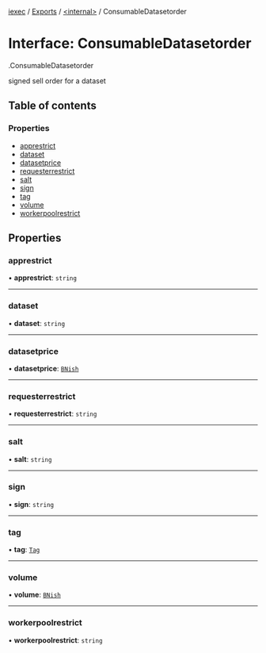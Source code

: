 [iexec](../README.md) / [Exports](../modules.md) / [<internal\>](../modules/internal_.md) / ConsumableDatasetorder

# Interface: ConsumableDatasetorder

[<internal>](../modules/internal_.md).ConsumableDatasetorder

signed sell order for a dataset

## Table of contents

### Properties

- [apprestrict](internal_.ConsumableDatasetorder.md#apprestrict)
- [dataset](internal_.ConsumableDatasetorder.md#dataset)
- [datasetprice](internal_.ConsumableDatasetorder.md#datasetprice)
- [requesterrestrict](internal_.ConsumableDatasetorder.md#requesterrestrict)
- [salt](internal_.ConsumableDatasetorder.md#salt)
- [sign](internal_.ConsumableDatasetorder.md#sign)
- [tag](internal_.ConsumableDatasetorder.md#tag)
- [volume](internal_.ConsumableDatasetorder.md#volume)
- [workerpoolrestrict](internal_.ConsumableDatasetorder.md#workerpoolrestrict)

## Properties

### apprestrict

• **apprestrict**: `string`

---

### dataset

• **dataset**: `string`

---

### datasetprice

• **datasetprice**: [`BNish`](../modules.md#bnish)

---

### requesterrestrict

• **requesterrestrict**: `string`

---

### salt

• **salt**: `string`

---

### sign

• **sign**: `string`

---

### tag

• **tag**: [`Tag`](../modules.md#tag)

---

### volume

• **volume**: [`BNish`](../modules.md#bnish)

---

### workerpoolrestrict

• **workerpoolrestrict**: `string`
